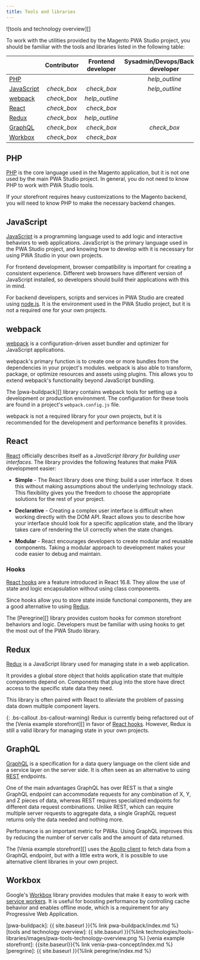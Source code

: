 ```yaml
---
title: Tools and libraries
---
```


![tools and technology overview][]

To work with the utilities provided by the Magento PWA Studio project, you should be familiar with the tools and libraries listed in the following table:

|                           |                  Contributor                  |              Frontend developer               |         Sysadmin/Devops/Backend developer          |
| ------------------------- | :-------------------------------------------: | :-------------------------------------------: | :------------------------------------------------: |
| [PHP](#php)               |                                               |                                               | <i class="material-icons warning">help_outline</i> |
| [JavaScript](#javascript) | <i class="material-icons green">check_box</i> | <i class="material-icons green">check_box</i> | <i class="material-icons warning">help_outline</i> |
| [webpack](#webpack)       | <i class="material-icons green">check_box</i> |<i class="material-icons warning">help_outline</i>                                               |                                                    |
| [React](#react)           | <i class="material-icons green">check_box</i> | <i class="material-icons green">check_box</i> |                                                    |
| [Redux](#redux)           | <i class="material-icons green">check_box</i> | <i class="material-icons warning">help_outline</i> |                                                    |
| [GraphQL](#graphql)       | <i class="material-icons green">check_box</i> | <i class="material-icons green">check_box</i> |   <i class="material-icons green">check_box</i>    |
| [Workbox](#workbox)           | <i class="material-icons green">check_box</i> | <i class="material-icons green">check_box</i> |                                                    |

## PHP

[PHP][] is the core language used in the Magento application, but
it is not one used by the main PWA Studio project.
In general, you do not need to know PHP to work with PWA Studio tools.

If your storefront requires heavy customizations to the Magento backend, you will need to know PHP to make the necessary backend changes.

## JavaScript

[JavaScript][] is a programming language used to add logic and interactive behaviors to web applications.
JavaScript is the primary language used in the PWA Studio project, and
knowing how to develop with it is necessary for using PWA Studio in your own projects.

For frontend development, browser compatibility is important for creating a consistent experience.
Different web browsers have different version of JavaScript installed, so
developers should build their applications with this in mind.

For backend developers, scripts and services in PWA Studio are created using [node.js][].
It is the environment used in the PWA Studio project, but
it is not a required one for your own projects.

## webpack

[webpack][] is a configuration-driven asset bundler and optimizer for JavaScript applications.

webpack's primary function is to create one or more bundles from the dependencies in your project's modules.
webpack is also able to transform, package, or optimize resources and assets using plugins.
This allows you to extend webpack's functionality beyond JavaScript bundling.

The [pwa-buildpack][] library contains webpack tools for setting up a development or production environment.
The configuration for these tools are found in a project's `webpack.config.js` file.

webpack is not a required library for your own projects, but
it is recommended for the development and performance benefits it provides.

## React

[React][] officially describes itself as a _JavaScript library for building user interfaces_.
The library provides the following features that make PWA development easier:

-   **Simple** - The React library does one thing: build a user interface.
    It does this without making assumptions about the underlying technology stack.
    This flexibility gives you the freedom to choose the appropriate solutions for the rest of your project.

-   **Declarative** - Creating a complex user interface is difficult when working directly with the DOM API.
    React allows you to describe how your interface should look for a specific application state, and
    the library takes care of rendering the UI correctly when the state changes.

-   **Modular** - React encourages developers to create modular and reusable components.
    Taking a modular approach to development makes your code easier to debug and maintain.

### Hooks

[React hooks][] are a feature introduced in React 16.8.
They allow the use of state and logic encapsulation without using class components.

Since hooks allow you to store state inside functional components, they are a good alternative to using [Redux](#redux).

The [Peregrine][] library provides custom hooks for common storefront behaviors and logic.
Developers must be familiar with using hooks to get the most out of the PWA Studo library.

## Redux

[Redux][] is a JavaScript library used for managing state in a web application.

It provides a global store object that holds application state that multiple components depend on.
Components that plug into the store have direct access to the specific state data they need.

This library is often paired with React to alleviate the problem of passing data down multiple component layers.

{: .bs-callout .bs-callout-warning}
Redux is currently being refactored out of the [Venia example storefront][] in favor of [React hooks](#hooks).
However, Redux is still a valid library for managing state in your own projects.

## GraphQL

[GraphQL][] is a specification for a data query language on the client side and a service layer on the server side.
It is often seen as an alternative to using [REST][] endpoints.

One of the main advantages GraphQL has over REST is that a single GraphQL endpoint can accommodate requests for any combination of X, Y, and Z pieces of data,
whereas REST requires specialized endpoints for different data request combinations.
Unlike REST, which can require multiple server requests to aggregate data,
a single GraphQL request returns only the data needed and nothing more.

Performance is an important metric for PWAs.
Using GraphQL improves this by reducing the number of server calls and the amount of data returned.

The [Venia example storefront][] uses the [Apollo client][] to fetch data from a GraphQL endpoint, but
with a little extra work, it is possible to use alternative client libraries in your own project.

## Workbox

Google's [Workbox][] library provides modules that make it easy to work with [service workers][].
It is useful for boosting performance by controlling cache behavior and enables offline mode, which is a requirement for any Progressive Web Application.

[pwa-buildpack]: {{ site.baseurl }}{% link pwa-buildpack/index.md %}
[tools and technology overview]: {{ site.baseurl }}{%link technologies/tools-libraries/images/pwa-tools-technology-overview.png %}
[venia example storefront]: {{site.baseurl}}{% link venia-pwa-concept/index.md %}
[peregrine]: {{ site.baseurl }}{%link peregrine/index.md %}

[webpack]: https://webpack.js.org/
[react]: https://reactjs.org/
[redux]: https://redux.js.org/
[graphql]: https://graphql.org/
[rest]: https://en.wikipedia.org/wiki/REST
[javascript]: https://developer.mozilla.org/en-US/docs/Learn/JavaScript
[node.js]: https://nodejs.org/en/about/
[php]: https://php.net/
[react hooks]: https://reactjs.org/docs/hooks-intro.html
[apollo client]: https://www.apollographql.com/docs/react/why-apollo/
[workbox]: https://developers.google.com/web/tools/workbox/
[service workers]: https://developers.google.com/web/fundamentals/primers/service-workers/

